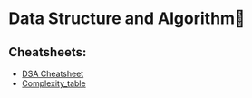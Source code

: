 # Data Structure and Algorithm🖤

## Cheatsheets:

- [DSA Cheatsheet](./DSA_Cheatsheet.pdf)
- [Complexity_table](./Complexity_table.pdf)



